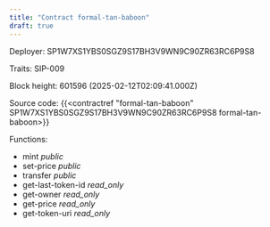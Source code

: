 ```yaml
---
title: "Contract formal-tan-baboon"
draft: true
---
```

Deployer: SP1W7XS1YBS0SGZ9S17BH3V9WN9C90ZR63RC6P9S8

Traits:
SIP-009 



Block height: 601596 (2025-02-12T02:09:41.000Z)

Source code: {{<contractref "formal-tan-baboon" SP1W7XS1YBS0SGZ9S17BH3V9WN9C90ZR63RC6P9S8 formal-tan-baboon>}}

Functions:

* mint _public_
* set-price _public_
* transfer _public_
* get-last-token-id _read_only_
* get-owner _read_only_
* get-price _read_only_
* get-token-uri _read_only_
